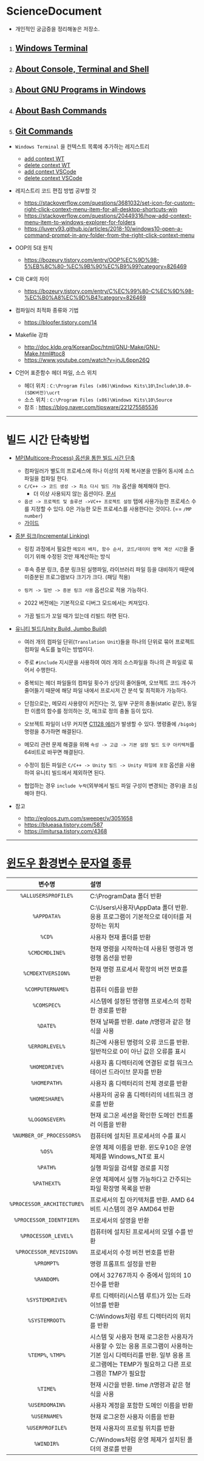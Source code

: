 
# ScienceDocument

- 개인적인 궁금증을 정리해놓은 저장소.

1. ## [Windows Terminal](WindowsTerminal.md)
   
2. ## [About Console, Terminal and Shell](AboutConsole,TerminalandShell.md)
3. ## [About GNU Programs in Windows](Gnu프로그램비교.md)
4. ## [About Bash Commands](AboutBashCommands.md)
5. ## [Git Commands](유용한%20Git%20커맨드.md)


- `Windows Terminal` 을 컨텍스트 목록에 추가하는 레지스트리
  - [add context WT](contextTerminal.reg)
  - [delete context WT](contextTerminalDelete.reg)
  - [add context VSCode](contextVSCode.reg)
  - [delete context VSCode](contextVSCodeDelete.reg)
  
- 레지스트리 코드 편집 방법 공부할 것
  - https://stackoverflow.com/questions/3681032/set-icon-for-custom-right-click-context-menu-item-for-all-desktop-shortcuts-win
  - https://stackoverflow.com/questions/20449316/how-add-context-menu-item-to-windows-explorer-for-folders
  - https://luvery93.github.io/articles/2018-10/windows10-open-a-command-prompt-in-any-folder-from-the-right-click-context-menu

- OOP의 5대 원칙
  - https://bozeury.tistory.com/entry/OOP%EC%9D%98-5%EB%8C%80-%EC%9B%90%EC%B9%99?category=826469

- C와 C#의 차이
  - https://bozeury.tistory.com/entry/C%EC%99%80-C%EC%9D%98-%EC%B0%A8%EC%9D%B4?category=826469

- 컴파일러 최적화 종류와 기법 
  - https://bloofer.tistory.com/14

- Makefile 강좌
  - http://doc.kldp.org/KoreanDoc/html/GNU-Make/GNU-Make.html#toc8
  - https://www.youtube.com/watch?v=jnJL6ppn26Q

- C언어 표준함수 헤더 파일, 소스 위치
  - 헤더 위치 : `C:\Program Files (x86)\Windows Kits\10\Include\10.0~(SDK버전)\ucrt`
  - 소스 위치 : `C:\Program Files (x86)\Windows Kits\10\Source`
  - 참조 : https://blog.naver.com/tipsware/221275585536



---
# 빌드 시간 단축방법

  - [MP(Multicore-Process) 옵션을 통한 빌드 시간 단축](https://learn.microsoft.com/en-us/cpp/build/reference/mp-build-with-multiple-processes?view=msvc-170)
    - 컴파일러가 별도의 프로세스에 하나 이상의 자체 복사본을 만들어 동시에 소스 파일을 컴파일 한다.
    - `C/C++ -> 코드 생성 -> 최소 다시 빌드 가능` 옵션을 해제해야 한다.
      - 더 이상 사용되지 않는 옵션이다. [문서](https://learn.microsoft.com/ko-kr/cpp/build/reference/gm-enable-minimal-rebuild?view=msvc-170)
    - `옵션 -> 프로젝트 및 솔루션 ->VC++ 프로젝트 설정` 탭에 사용가능한 프로세스 수를 지정할 수 있다. 0은 가능한 모든 프로세스를 사용한다는 것이다. (== `/MP number`)
    - [가이드](https://learn.microsoft.com/ko-kr/visualstudio/msbuild/using-multiple-processors-to-build-projects?view=vs-2022)
  
  - [증분 링크(Incremental Linking)](https://learn.microsoft.com/en-us/cpp/build/reference/incremental-link-incrementally?view=msvc-170)
    - 링킹 과정에서 필요한 `메모리 배치, 함수 순서, 코드/데이터 영역 계산 시간`을 줄이기 위해 수정된 것만 재계산하는 방식
    
    - 후속 증분 링크, 증분 링크된 실행파일, 라이브러리 파일 등을 대비하기 때문에 미증분된 프로그램보다 크기가 크다. (패딩 적용)
    - `링커 -> 일반 -> 증분 링크 사용` 옵션으로 적용 가능하다.
    - 2022 버전에는 기본적으로 디버그 모드에서는 켜져있다.
    - 가끔 빌드가 꼬일 때가 있는데 리빌드 하면 된다.
  
  - [유니티 빌드(Unity Build, Jumbo Build)]()
    - 여러 개의 컴파일 단위(`Translation Unit`)들을 하나의 단위로 묶어 프로젝트 컴파일 속도를 높이는 방법이다.
    
    - 주로 `#include` 지시문을 사용하여 여러 개의 소스파일을 하나의 큰 파일로 묶어서 수행한다.
    - 중복되는 헤더 파일들의 컴파일 횟수가 상당히 줄어들며, 오브젝트 코드 개수가 줄어들기 때문에 해당 파일 내에서 프로시저 간 분석 및 최적화가 가능하다.
    - 단점으로는, 메모리 사용량이 커진다는 것, 일부 구문의 충돌(static 같은), 동일한 이름의 함수를 정의하는 것, 매크로 정의 충돌 등이 있다.
    - 오브젝트 파일이 너무 커지면 [C1128 에러](https://learn.microsoft.com/ko-kr/cpp/error-messages/compiler-errors-1/fatal-error-c1128?view=msvc-170)가 발생할 수 있다. 명령줄에 `/bigobj` 명령을 추가하면 해결된다.
    - 메모리 관련 문제 해결을 위해 `속성 -> 고급 -> 기본 설정 빌드 도구 아키텍처`를 64비트로 바꾸면 해결된다.
    - 수정이 힘든 파일은 `C/C++ -> Unity 빌드 -> Unity 파일에 포함` 옵션을 사용하여 유니티 빌드에서 제외하면 된다.
    - 협업하는 경우 `include 누락`(외부에서 빌드 파일 구성이 변경되는 경우)을 조심해야 한다.

  - 참고
    - http://egloos.zum.com/sweeper/v/3051658
    - https://blueasa.tistory.com/587
    - https://imitursa.tistory.com/4368

---
# [윈도우 환경변수 문자열 종류](https://badayak.com/entry/%EC%9C%88%EB%8F%84%EC%9A%B010-%ED%99%98%EA%B2%BD%EB%B3%80%EC%88%98-%EB%AC%B8%EC%9E%90%EC%97%B4-%EC%A2%85%EB%A5%98)

|       변수명        | 설명 
| :-----------------: | :----------------------------------------------------------------------------------- |
`%ALLUSERSPROFILE%` | C:\ProgramData 폴더 반환
`%APPDATA%` | C:\Users\사용자\AppData 폴더 반환. 응용 프로그램이 기본적으로 데이터를 저장하는 위치
`%CD%`        | 사용자 현재 폴더를 반환
`%CMDCMDLINE%`    | 현재 명령을 시작하는데 사용된 명령과 명령행 옵션을 반환
`%CMDEXTVERSION%`  | 현재 명령 프로세서 확장의 버전 번호를 반환
`%COMPUTERNAME%` | 컴퓨터 이름을 반환
`%COMSPEC%` | 시스템에 설졍된 명령행 프로세스의 정확한 경로를 반환
`%DATE%` | 현재 날짜를 반환. date /t명령과 같은 형식을 사용
`%ERRORLEVEL%` | 최근에 사용된 명령의 오류 코드를 반환. 일반적으로 0이 아닌 값은 오류를 표시
`%HOMEDRIVE%` | 사용자 홈 디렉터리에 연결된 로컬 워크스테이션 드라이브 문자를 반환
`%HOMEPATH%` | 사용자 홈 디렉터리의 전체 경로를 반환
`%HOMESHARE%` | 사용자의 공유 홈 디렉터리의 네트워크 경로를 반환
`%LOGONSEVER%` | 현재 로그온 세션을 확인한 도메인 컨트롤러 이름을 반환
`%NUMBER_OF_PROCESSORS%` | 컴퓨터에 설치된 프로세서의 수를 표시
`%OS%` | 운영 체제 이름을 반환. 윈도우10은 운영 체제를 Windows_NT로 표시
`%PATH%` | 실행 파일을 검색할 경로를 지정
`%PATHEXT%` | 운영 체제에서 실행 가능하다고 간주되는 파일 확장명 목록을 반환
`%PROCESSOR_ARCHITECTURE%` | 프로세서의 칩 아키텍처를 반환. AMD 64비트 시스템의 경우 AMD64 반환
`%PROCESSOR_IDENTFIER%` | 프로세서의 설명을 반환
`%PROCESSOR_LEVEL%` | 컴퓨터에 설치된 프로세서의 모델 수를 반환
`%PROCESSOR_REVISION%` | 프로세서의 수정 버전 번호를 반환
`%PROMPT%` | 명령 프롬프트 설정을 반환
`%RANDOM%` | 0에서 32767까지 수 중에서 임의의 10진수를 반환
`%SYSTEMDRIVE%` | 루트 디렉터리(시스템 루트)가 있는 드라이브를 반환
`%SYSTEMROOT%` |  C:\Windows처럼 루트 디렉터리의 위치를 반환
`%TEMP%`, `%TMP%` | 시스템 및 사용자 현재 로그온한 사용자가 사용할 수 있는 응용 프로그램이 사용하는 기본 임시 디렉터리를 반환. 일부 응용 프로그램에는 TEMP가 필요하고 다른 프로그램은 TMP가 필요함
`%TIME%` | 현재 시간을 반환. time /t명령과 같은 형식을 사용
`%USERDOMAIN%` | 사용자 계정을 포함한 도메인 이름을 반환
`%USERNAME%` | 현재 로그온한 사용자 이름을 반환
`%USERPROFILE%` | 현재 사용자의 프로필 위치를 반환
`%WINDIR%` | C:/Windows처럼 운영 체제가 설치된 폴더의 경로를 반환